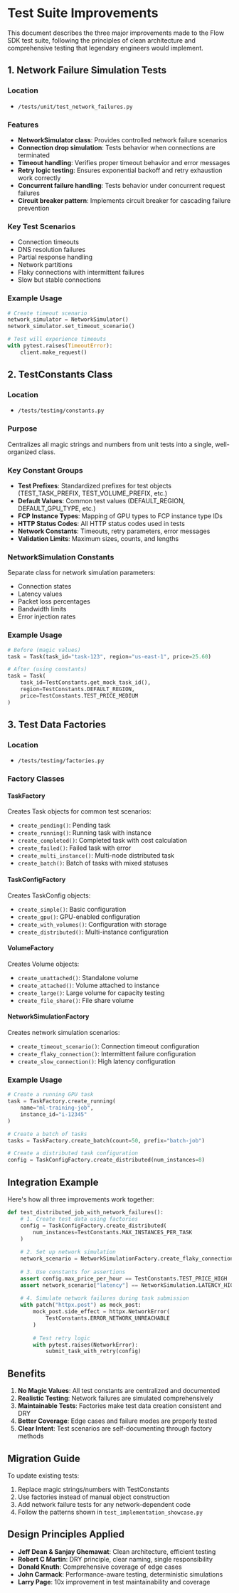 # Test Suite Improvements

This document describes the three major improvements made to the Flow SDK test suite, following the principles of clean architecture and comprehensive testing that legendary engineers would implement.

## 1. Network Failure Simulation Tests

### Location
- `/tests/unit/test_network_failures.py`

### Features
- **NetworkSimulator class**: Provides controlled network failure scenarios
- **Connection drop simulation**: Tests behavior when connections are terminated
- **Timeout handling**: Verifies proper timeout behavior and error messages
- **Retry logic testing**: Ensures exponential backoff and retry exhaustion work correctly
- **Concurrent failure handling**: Tests behavior under concurrent request failures
- **Circuit breaker pattern**: Implements circuit breaker for cascading failure prevention

### Key Test Scenarios
- Connection timeouts
- DNS resolution failures
- Partial response handling
- Network partitions
- Flaky connections with intermittent failures
- Slow but stable connections

### Example Usage
```python
# Create timeout scenario
network_simulator = NetworkSimulator()
network_simulator.set_timeout_scenario()

# Test will experience timeouts
with pytest.raises(TimeoutError):
    client.make_request()
```

## 2. TestConstants Class

### Location
- `/tests/testing/constants.py`

### Purpose
Centralizes all magic strings and numbers from unit tests into a single, well-organized class.

### Key Constant Groups
- **Test Prefixes**: Standardized prefixes for test objects (TEST_TASK_PREFIX, TEST_VOLUME_PREFIX, etc.)
- **Default Values**: Common test values (DEFAULT_REGION, DEFAULT_GPU_TYPE, etc.)
- **FCP Instance Types**: Mapping of GPU types to FCP instance type IDs
- **HTTP Status Codes**: All HTTP status codes used in tests
- **Network Constants**: Timeouts, retry parameters, error messages
- **Validation Limits**: Maximum sizes, counts, and lengths

### NetworkSimulation Constants
Separate class for network simulation parameters:
- Connection states
- Latency values
- Packet loss percentages
- Bandwidth limits
- Error injection rates

### Example Usage
```python
# Before (magic values)
task = Task(task_id="task-123", region="us-east-1", price=25.60)

# After (using constants)
task = Task(
    task_id=TestConstants.get_mock_task_id(),
    region=TestConstants.DEFAULT_REGION,
    price=TestConstants.TEST_PRICE_MEDIUM
)
```

## 3. Test Data Factories

### Location
- `/tests/testing/factories.py`

### Factory Classes

#### TaskFactory
Creates Task objects for common test scenarios:
- `create_pending()`: Pending task
- `create_running()`: Running task with instance
- `create_completed()`: Completed task with cost calculation
- `create_failed()`: Failed task with error
- `create_multi_instance()`: Multi-node distributed task
- `create_batch()`: Batch of tasks with mixed statuses

#### TaskConfigFactory
Creates TaskConfig objects:
- `create_simple()`: Basic configuration
- `create_gpu()`: GPU-enabled configuration
- `create_with_volumes()`: Configuration with storage
- `create_distributed()`: Multi-instance configuration

#### VolumeFactory
Creates Volume objects:
- `create_unattached()`: Standalone volume
- `create_attached()`: Volume attached to instance
- `create_large()`: Large volume for capacity testing
- `create_file_share()`: File share volume

#### NetworkSimulationFactory
Creates network simulation scenarios:
- `create_timeout_scenario()`: Connection timeout configuration
- `create_flaky_connection()`: Intermittent failure configuration
- `create_slow_connection()`: High latency configuration

### Example Usage
```python
# Create a running GPU task
task = TaskFactory.create_running(
    name="ml-training-job",
    instance_id="i-12345"
)

# Create a batch of tasks
tasks = TaskFactory.create_batch(count=50, prefix="batch-job")

# Create a distributed task configuration
config = TaskConfigFactory.create_distributed(num_instances=8)
```

## Integration Example

Here's how all three improvements work together:

```python
def test_distributed_job_with_network_failures():
    # 1. Create test data using factories
    config = TaskConfigFactory.create_distributed(
        num_instances=TestConstants.MAX_INSTANCES_PER_TASK
    )
    
    # 2. Set up network simulation
    network_scenario = NetworkSimulationFactory.create_flaky_connection()
    
    # 3. Use constants for assertions
    assert config.max_price_per_hour == TestConstants.TEST_PRICE_HIGH
    assert network_scenario["latency"] == NetworkSimulation.LATENCY_HIGH
    
    # 4. Simulate network failures during task submission
    with patch("httpx.post") as mock_post:
        mock_post.side_effect = httpx.NetworkError(
            TestConstants.ERROR_NETWORK_UNREACHABLE
        )
        
        # Test retry logic
        with pytest.raises(NetworkError):
            submit_task_with_retry(config)
```

## Benefits

1. **No Magic Values**: All test constants are centralized and documented
2. **Realistic Testing**: Network failures are simulated comprehensively
3. **Maintainable Tests**: Factories make test data creation consistent and DRY
4. **Better Coverage**: Edge cases and failure modes are properly tested
5. **Clear Intent**: Test scenarios are self-documenting through factory methods

## Migration Guide

To update existing tests:

1. Replace magic strings/numbers with TestConstants
2. Use factories instead of manual object construction
3. Add network failure tests for any network-dependent code
4. Follow the patterns shown in `test_implementation_showcase.py`

## Design Principles Applied

- **Jeff Dean & Sanjay Ghemawat**: Clean architecture, efficient testing
- **Robert C Martin**: DRY principle, clear naming, single responsibility
- **Donald Knuth**: Comprehensive coverage of edge cases
- **John Carmack**: Performance-aware testing, deterministic simulations
- **Larry Page**: 10x improvement in test maintainability and coverage